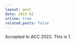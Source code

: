 ```yaml
---
layout: post
date: 2023-02
inline: true
related_posts: false
---
```


Accepted to ACC 2022. This is 1.
